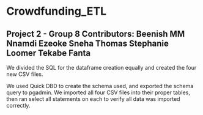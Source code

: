 # Crowdfunding_ETL
Project 2 - Group 8
Contributors:
Beenish MM
Nnamdi Ezeoke
Sneha Thomas
Stephanie Loomer
Tekabe Fanta
--
We divided the SQL for the dataframe creation equally and created the four new CSV files.

We used Quick DBD to create the schema used, and exported the schema query to pgadmin. We imported all four CSV files into their proper tables, then ran select all statements on each to verify all data was imported correctly.
